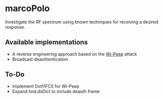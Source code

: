 # marcoPolo
Investigate the RF spectrum using known techniques for receiving a desired response.

## Available implementations
- A reverse engineering approach based on the [Wi-Peep](https://deepakv.web.illinois.edu/assets/papers/WiPeep_Mobicom2022.pdf) attack
- Broadcast deauthentication

## To-Do
- Implement Dot11FCS for Wi-Peep
- Expand hnd.dsDict to include deauth frame
